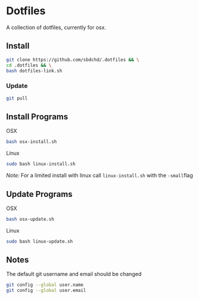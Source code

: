 # Dotfiles

A collection of dotfiles, currently for osx.


## Install
```bash
git clone https://github.com/sbdchd/.dotfiles && \
cd .dotfiles && \
bash dotfiles-link.sh
```

### Update
```bash
git pull
```

## Install Programs

OSX

```bash
bash osx-install.sh 
```

Linux

```bash
sudo bash linux-install.sh
```

*Note:* For a limited install with linux call `linux-install.sh` with the `-small`flag

## Update Programs

OSX

```bash
bash osx-update.sh
```

Linux

```bash
sudo bash linux-update.sh
```

## Notes

The default git username and email should be changed

```bash
git config --global user.name
git config --global user.email
```
